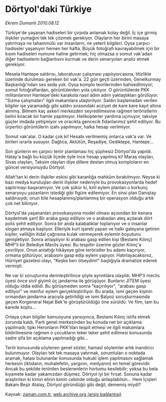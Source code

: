 # Dörtyol'daki Türkiye

*Ekrem Dumanlı 2010.08.12*

<td class="columnist-detail">
<p>Türkiye'de yaşanan hadiseleri bir çırpıda anlamak kolay değil. İç içe girmiş ilişkiler yumağını tek tek çözmek gerekiyor. Olayların her birini masaya yatırmaya ne tahammülü var insanların, ne yeterli bilgileri. Oysa çarpıcı hadiseler yaşanıyor hemen her hafta. Büyük fotoğrafı kavrayabilmek için bir kısım hadiseleri numune haline getirmek; hiç olmazsa o somut vak'adan diğer hadiselerin bağlantısını kurmak ve derin senaryoları analiz etmek gerekiyor.</p>
<p>
<div id="haberMetinDiv">
<p>Mesela Hantepe saldırısı, laboratuvar çalışması yapılıyorcasına, titizlikle üzerinde durulması gereken bir vak'a. 22 gün geçti üzerinden, Genelkurmay Başkanlığı'ndan ses seda yok. Oysa komplo teorilerinden bahsedilmiyor; somut fotoğraflardan, görüntülerden yola çıkılıyor. O görüntülerde PKK militanlarının Hantepe'deki karakola nasıl adım adım yaklaştıkları görülüyor. "Sızma çalışmaları" ilgili makamlara ulaştırılıyor. Saldırı başlamadan verilen bilgiler işe yaramadığı gibi saldırı sırasındaki acziyet de kare kare kayıt altına alınmış. Bilmem kaç askerî merkezden seyredilmesine rağmen teröristlerin belini kıracak bir hamle yapılmıyor. Helikopterler yardıma uçmuyor, takviye güçler imdada yetişmiyor ve oracıkta gencecik fidanlarımız şehit ediliyor. Bu ürpertici görüntülerin izahı yapılmıyor, halka hesap verilmiyor.
<p>Somut vak'alar. O kadar çok ki! Hesabı verilmemiş onlarca vak'a var. Ve birileri ısrarla susuyor. Dağlıca, Aktütün, Reşadiye, Gediktepe, Hantepe...
<p>Son günlerin en çarpıcı terör planlaması hiç şüphesiz Dörtyol'da yapıldı. Hatay'a bağlı bu küçük ilçede öyle ince hesap yapılmış ki! Maraş olayları, Sivas olayları, Taksim olayları diye dillere destan olmuş komploların en güncel versiyonuydu Dörtyol.
<p>Allah'tan ki derin ilişkiler eskisi gibi karanlığa mahkûm bırakılmıyor. Neyse ki bazı medya kuruluşları derin ilişkiler nedeniyle bu provokasyonlarda hedef saptırmayı başaramıyor. Ve çok şükür ki, kirli eylem planları o korkunç senaryoyu yazanların istediği gibi figüre edilemiyor. En sinsi plan Danıştay saldırısıydı; onun bile hesaplanmış/planlanmış bir operasyon olduğu artık çok net biliniyor.
<p> Dörtyol'da yaşananları provokasyona model olması açısından bir kenara kaydetmek şart! Bir araba gasp ediliyor ve o arabadan ateş açılarak dört polis şehit ediliyor. Sonra bir anda kalabalıklar toplanıyor ve o insanlar slogan atmaya başlıyor. Elleriyle kurt işareti yapan ve halkı galeyana getiren kişiler, valiliğin itidal çağrısına kulak vermeyerek eylemin boyutunu genişletiyor. Sonra anlaşılıyor ki arabası gasp edilen kişi (Bestami Kılınç) MHP'li bir Belediye Meclis üyesi. Bu tespitin üzerine gözler Kılınç'a çevriliyor. Onun anlattığı hikâyeye göre teröristler bu adamı kaçırıyor, ormana götürüyor, arabasını gasp edip eylem yapıyor. Hatırlayacaksınız, Hürriyet gazetesi olayı, "Keşke ben ölseydim!" başlığıyla dramatize ederek vermişti.
<p>Ne var ki soruşturma derinleştirilince şöyle ayrıntılara ulaşıldı. MHP'li meclis üyesi önce sivil giyimli üç jandarma ile görüşüyor. Bunların JİTEM üyesi olduğu iddia edildi. Bu görüşmeden sonra "kaçırılıyor", "arabası gasp ediliyor" ve menfur eylem gerçekleştiriliyor. Bu arada, ismi geçen kişinin ormandan jandarma aracıyla getirildiği ve ismi Balyoz soruşturmasında geçen Korgeneral Nejat Bek'le görüştürüldüğü öne sürüldü. Ve film, tam bu karede koptu...
<p>Ortaya çıkan bilgiler kamuoyuna yansıyınca, Bestami Kılınç istifa etmek zorunda kaldı. Parti genel merkezinden bu konuda net bir açıklama yapılmadı; tıpkı Heronların PKK'lıları tespit etmesi ve ilgili makamlara bildirilmesine rağmen o çocukların teker teker şehit edilmesi konusunda sadre şifa bir açıklama yapılmadığı gibi...
<p>Terör konusunda söylenen genel sözler, hamasî söylemler artık inandırıcı bulunmuyor. Olayları tek tek masaya yatırmak, sorumluları o noktada aramak, hatası bulunanlar konusunda hukukî işlem yapılmasını sağlamak herkesin (iktidarın, muhalefetin, yargının, medyanın) en temel görevidir. Ancak bu şekilde terörden beslenenlerin hortumu kesilebilir; yoksa bu bela kıyamete kadar yakamızdan düşmez. Dörtyol iyi bir fırsat. Sonuna kadar araştırılsın ki kimin elinin kimin cebinde olduğu anlaşılabilsin... Hem İçişleri Bakanı Beşir Atalay, Dörtyol göründüğü gibi değil, dememiş miydi? </p></p></p></p></p></p></p></p></div>
</p>
<a href="http://web.archive.org/web/20110105002751/mailto:e.dumanli@zaman.com.tr">
</a></td>

Kaynak: [zaman.com.tr](http://zaman.com.tr/yazar.do?yazino=1014933), [web.archive.org (arşiv bağlantısı)](http://web.archive.org/web/20110105002751/http://www.zaman.com.tr/yazar.do?yazino=1014933)
